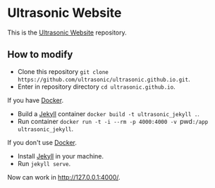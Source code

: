 # Ultrasonic Website

This is the [Ultrasonic Website][1] repository.

[1]: https://ultrasonic.github.io/

## How to modify

- Clone this repository `git clone
  https://github.com/ultrasonic/ultrasonic.github.io.git`.
- Enter in repository directory `cd ultrasonic.github.io`.

If you have [Docker][2].

- Build a [Jekyll][3] container `docker build -t ultrasonic_jekyll .`.
- Run container `docker run -t -i --rm -p 4000:4000 -v `pwd`:/app
  ultrasonic_jekyll`.

If you don't use [Docker][2].

- Install [Jekyll][2] in your machine.
- Run `jekyll serve`.

Now can work in http://127.0.0.1:4000/.

[2]: https://www.docker.com/
[3]: https://jekyllrb.com/
